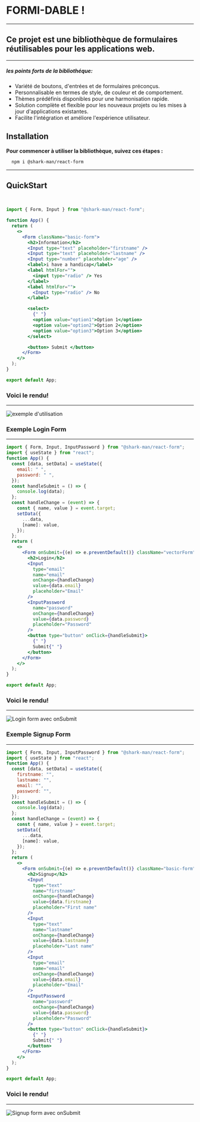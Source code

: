 
# FORMI-DABLE !

---

## **Ce projet est une bibliothèque de formulaires réutilisables pour les applications web.**
---



##### les points forts de la bibliothéque:

 - Variété de boutons, d'entrées et de formulaires préconçus.
 - Personnalisable en termes de style, de couleur et de comportement.
 - Thèmes prédéfinis disponibles pour une harmonisation rapide.
 - Solution complète et flexible pour les nouveaux projets ou les mises à jour d'applications existantes.
 - Facilite l'intégration et améliore l'expérience utilisateur.

## Installation

**Pour commencer à utiliser la bibliothèque, suivez ces étapes :**

      npm i @shark-man/react-form

---



## QuickStart

```jsx


import { Form, Input } from "@shark-man/react-form";

function App() {
  return (
    <>
      <Form className="basic-form">
        <h2>Information</h2>
        <Input type="text" placeholder="firstname" />
        <Input type="text" placeholder="lastname" />
        <Input type="number" placeholder="age" />
        <label>i have a handicap</label>
        <label htmlFor="">
          <input type="radio" /> Yes
        </label>
        <label htmlFor="">
          <Input type="radio" /> No
        </label>

        <select>
          {" "}
          <option value="option1">Option 1</option>
          <option value="option2">Option 2</option>
          <option value="option3">Option 3</option>
        </select>

        <button> Submit </button>
      </Form>
    </>
  );
}

export default App;
```

### Voici le rendu!
---

![exemple d'utilisation](https://media.discordapp.net/attachments/1227592850624090143/1233153862056022138/Capture_decran_2024-04-25_220854.png?ex=662c0f87&is=662abe07&hm=f1fd3b37961370b447ec002e50ca2e8740cd5517a68c87f24e9662a1d83adc59&=&format=webp&quality=lossless&width=533&height=708)



### Exemple Login Form
--- 

```jsx
import { Form, Input, InputPassword } from "@shark-man/react-form";
import { useState } from "react";
function App() {
  const [data, setData] = useState({
    email: " ",
    password: " ",
  });
  const handleSubmit = () => {
    console.log(data);
  };
  const handleChange = (event) => {
    const { name, value } = event.target;
    setData({
      ...data,
      [name]: value,
    });
  };
  return (
    <>
      <Form onSubmit={(e) => e.preventDefault()} className="vectorForm">
        <h2>Login</h2>
        <Input
          type="email"
          name="email"
          onChange={handleChange}
          value={data.email}
          placeholder="Email"
        />
        <InputPassword
          name="password"
          onChange={handleChange}
          value={data.password}
          placeholder="Password"
        />
        <button type="button" onClick={handleSubmit}>
          {" "}
          Submit{" "}
        </button>
      </Form>
    </>
  );
}

export default App;
```


### Voici le rendu!
---

![Login form avec onSubmit](https://media.discordapp.net/attachments/1227592850624090143/1233153861804359870/Capture_decran_2024-04-25_214757.png?ex=662cb847&is=662b66c7&hm=0601220bb97af40a39aab9792394d8d40c3241e4f25e972834b61da3b4e2dfed&=&format=webp&quality=lossless&width=721&height=710)



### Exemple Signup Form
---


```jsx
import { Form, Input, InputPassword } from "@shark-man/react-form";
import { useState } from "react";
function App() {
  const [data, setData] = useState({
    firstname: "",
    lastname: "",
    email: "",
    password: "",
  });
  const handleSubmit = () => {
    console.log(data);
  };
  const handleChange = (event) => {
    const { name, value } = event.target;
    setData({
      ...data,
      [name]: value,
    });
  };
  return (
    <>
      <Form onSubmit={(e) => e.preventDefault()} className="basic-form">
        <h2>Signup</h2>
        <Input
          type="text"
          name="firstname"
          onChange={handleChange}
          value={data.firstname}
          placeholder="First name"
        />
        <Input
          type="text"
          name="lastname"
          onChange={handleChange}
          value={data.lastname}
          placeholder="Last name"
        />
        <Input
          type="email"
          name="email"
          onChange={handleChange}
          value={data.email}
          placeholder="Email"
        />
        <InputPassword
          name="password"
          onChange={handleChange}
          value={data.password}
          placeholder="Password"
        />
        <button type="button" onClick={handleSubmit}>
          {" "}
          Submit{" "}
        </button>
      </Form>
    </>
  );
}

export default App;
```


### Voici le rendu!
---

![Signup form avec onSubmit](https://cdn.discordapp.com/attachments/1227592850624090143/1233153861561352275/Capture_decran_2024-04-25_214153.png?ex=662cb847&is=662b66c7&hm=0bea69ddd7d9742160ecefe3f92d8c1867f18ceaef8aadde38a9574b6d71814b&)

